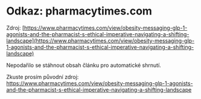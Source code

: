 # Odkaz: pharmacytimes.com

Zdroj: [https://www.pharmacytimes.com/view/obesity-messaging-glp-1-agonists-and-the-pharmacist-s-ethical-imperative-navigating-a-shifting-landscape](https://www.pharmacytimes.com/view/obesity-messaging-glp-1-agonists-and-the-pharmacist-s-ethical-imperative-navigating-a-shifting-landscape)

Nepodařilo se stáhnout obsah článku pro automatické shrnutí.

Zkuste prosím původní zdroj: https://www.pharmacytimes.com/view/obesity-messaging-glp-1-agonists-and-the-pharmacist-s-ethical-imperative-navigating-a-shifting-landscape

